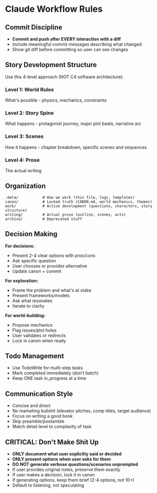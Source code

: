 # Claude Workflow Rules

## Commit Discipline
- **Commit and push after EVERY interaction with a diff**
- Include meaningful commit messages describing what changed
- Show git diff before committing so user can see changes

## Story Development Structure

Use this 4-level approach (NOT C4 software architecture):

### Level 1: World Rules
What's possible - physics, mechanics, constraints

### Level 2: Story Spine
What happens - protagonist journey, major plot beats, narrative arc

### Level 3: Scenes
How it happens - chapter breakdown, specific scenes and sequences

### Level 4: Prose
The actual writing

## Organization

```
.meta/           # How we work (this file, logs, templates)
canon/           # Locked truth (CANON.md, world mechanics, themes)
work/            # Active development (questions, characters, story structure)
writing/         # Actual prose (outline, scenes, acts)
archive/         # Deprecated stuff
```

## Decision Making

**For decisions:**
- Present 2-4 clear options with pros/cons
- Ask specific question
- User chooses or provides alternative
- Update canon + commit

**For exploration:**
- Frame the problem and what's at stake
- Present frameworks/models
- Ask what resonates
- Iterate to clarity

**For world-building:**
- Propose mechanics
- Flag issues/plot holes
- User validates or redirects
- Lock in canon when ready

## Todo Management
- Use TodoWrite for multi-step tasks
- Mark completed immediately (don't batch)
- Keep ONE task in_progress at a time

## Communication Style
- Concise and direct
- No marketing bullshit (elevator pitches, comp titles, target audience)
- Focus on writing a good book
- Skip preamble/postamble
- Match detail level to complexity of task

## CRITICAL: Don't Make Shit Up
- **ONLY document what user explicitly said or decided**
- **ONLY present options when user asks for them**
- **DO NOT generate verbose questions/scenarios unprompted**
- If user provides original notes, preserve them exactly
- If user makes a decision, lock it in canon
- If generating options, keep them brief (2-4 options, not 10+)
- Default to listening, not speculating
